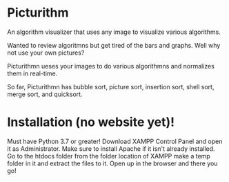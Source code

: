 # Picturithm
An algorithm visualizer that uses any image to visualize various algorithms. 



Wanted to review algoritmns but get tired of the bars and graphs. Well why not use your own pictures? 

Picturithmn ueses your images to do various algorithmns and normalizes them in real-time. 

So far, Picturithmn has bubble sort, picture sort, insertion sort, shell sort, merge sort, and quicksort. 




# Installation (no website yet)! #

Must have Python 3.7 or greater! 
Download XAMPP Control Panel and open it as Administrator. Make sure to install Apache if it isn't already installed. 
Go to the htdocs folder from the folder location of XAMPP make a temp folder in it and extract the files to it.
Open up in the browser and there you go!

[](https://i.imgur.com/RqnQ2VP.gif)
